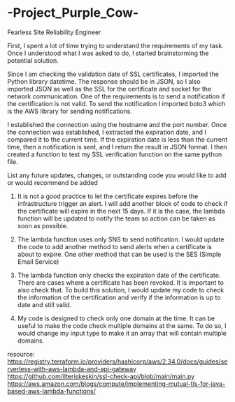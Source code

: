 # -Project_Purple_Cow-

Fearless Site Reliability Engineer

First, I spent a lot of time trying to understand the requirements of my task. Once I understood what I was asked to do, I started brainstorming the potential solution.

Since I am checking the validation date of SSL certificates, I imported the Python library datetime. The response should be in JSON, so I also imported JSON as well as the SSL for the certificate and socket for the network communication. One of the requirements is to send a notification if the certification is not valid. To send the notification I imported boto3 which is the AWS library for sending notifications.

I established the connection using the hostname and the port number. Once the connection was established, I extracted the expiration date, and I compared it to the current time. If the expiration date is less than the current time, then a notification is sent, and I return the result in JSON format.
I then created a function to test my SSL verification function on the same python file.

List any future updates, changes, or outstanding code you would like to add or would recommend be added

1. It is not a good practice to let the certificate expires before the infrastructure trigger an alert. I will add another block of code to check if the certificate will expire in the next 15 days. If it is the case, the lambda function will be updated to notify the team so action can be taken as soon as possible.

2. The lambda function uses only SNS to send notification. I would update the code to add another method to send alerts when a certificate is about to expire. One other method that can be used is the SES (Simple Email Service)

3. The lambda function only checks the expiration date of the certificate. There are cases where a certificate has been revoked. It is important to also check that. To build this solution, I would update my code to check the information of the certification and verify if the information is up to date and still valid.

4. My code is designed to check only one domain at the time. It can be useful to make the code check multiple domains at the same. To do so, I would change my input type to make it an array that will contain multiple domains.

resource:
https://registry.terraform.io/providers/hashicorp/aws/2.34.0/docs/guides/serverless-with-aws-lambda-and-api-gateway
https://github.com/ilteriskeskin/ssl-check-api/blob/main/main.py
https://aws.amazon.com/blogs/compute/implementing-mutual-tls-for-java-based-aws-lambda-functions/
